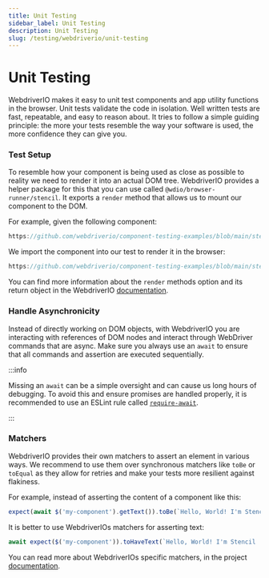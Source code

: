 ```yaml
---
title: Unit Testing
sidebar_label: Unit Testing
description: Unit Testing
slug: /testing/webdriverio/unit-testing
---
```


# Unit Testing

WebdriverIO makes it easy to unit test components and app utility functions in the browser. Unit tests validate the code in isolation. Well written tests are fast, repeatable, and easy to reason about. It tries to follow a simple guiding principle: the more your tests resemble the way your software is used, the more confidence they can give you.

### Test Setup

To resemble how your component is being used as close as possible to reality we need to render it into an actual DOM tree. WebdriverIO provides a helper package for this that you can use called `@wdio/browser-runner/stencil`. It exports a `render` method that allows us to mount our component to the DOM.

For example, given the following component:

```ts reference title="/src/components/my-component/my-component.tsx"
https://github.com/webdriverio/component-testing-examples/blob/main/stencil-component-starter/src/components/my-component/my-component.tsx
```

We import the component into our test to render it in the browser:

```ts reference title="/src/components/my-component/my-component.test.tsx"
https://github.com/webdriverio/component-testing-examples/blob/main/stencil-component-starter/src/components/my-component/my-component.test.tsx#L2-L18
```

You can find more information about the `render` methods option and its return object in the WebdriverIO [documentation](https://webdriver.io/docs/component-testing/stencil#render-options).

### Handle Asynchronicity

Instead of directly working on DOM objects, with WebdriverIO you are interacting with references of DOM nodes and interact through WebDriver commands that are async. Make sure you always use an `await` to ensure that all commands and assertion are executed sequentially.

:::info

Missing an `await` can be a simple oversight and can cause us long hours of debugging. To avoid this and ensure promises are handled properly, it is recommended to use an ESLint rule called [`require-await`](https://eslint.org/docs/latest/rules/require-await).

:::

### Matchers

WebdriverIO provides their own matchers to assert an element in various ways. We recommend to use them over synchronous matchers like `toBe` or `toEqual` as they allow for retries and make your tests more resilient against flakiness.

For example, instead of asserting the content of a component like this:

```ts
expect(await $('my-component').getText()).toBe(`Hello, World! I'm Stencil 'Don't call me a framework' JS`)
```

It is better to use WebdriverIOs matchers for asserting text:

```ts
await expect($('my-component')).toHaveText(`Hello, World! I'm Stencil 'Don't call me a framework' JS`)
```

You can read more about WebdriverIOs specific matchers, in the project [documentation](https://webdriver.io/docs/api/expect-webdriverio).